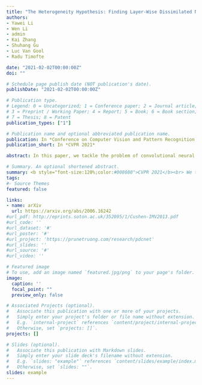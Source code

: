 ```yaml
---
title: "The Heterogeneity Hypothesis: Finding Layer-Wise Dissimilated Network Architecture"
authors:
- Yawei Li
- Wen Li
- admin
- Kai Zhang
- Shuhang Gu
- Luc Van Gool
- Radu Timofte

date: "2021-02-02T00:00:00Z"
doi: ""

# Schedule page publish date (NOT publication's date).
publishDate: "2021-02-02T00:00:00Z"

# Publication type.
# Legend: 0 = Uncategorized; 1 = Conference paper; 2 = Journal article;
# 3 = Preprint / Working Paper; 4 = Report; 5 = Book; 6 = Book section;
# 7 = Thesis; 8 = Patent
publication_types: ["1"]

# Publication name and optional abbreviated publication name.
publication: In *Conference on Computer Vision and Pattern Recognition, CVPR 2021*
publication_short: In *CVPR 2021*

abstract: In this paper, we tackle the problem of convolutional neural network design. Instead of focusing on the overall architecture design, we investigate a design space that is usually overlooked, i.e. adjusting the channel configurations of predefined networks. We find that this adjustment can be achieved by pruning widened baseline networks and leads to superior performance. Base on that, we articulate the ``heterogeneity hypothesis'': with the same training protocol, there exists a layer-wise dissimilated network architecture (LW-DNA) that can outperform the original network with regular channel configurations under lower level of model complexity. The LW-DNA models are identified without added computational cost and training time compared with the original network. This constraint leads to controlled experiment which directs the focus to the importance of layer-wise specific channel configurations. Multiple sources of hints relate the benefits of LW-DNA models to overfitting, \ie the relative relationship between model complexity and dataset size. Experiments are conducted on various networks and datasets for image classification, visual tracking and image restoration. The resultant LW-DNA models consistently outperform the compared baseline models.

# Summary. An optional shortened abstract.
summary: <b style="font-size:120%;color:#008080">CVPR 2021</b><br> We tackle the problem of convolutional neural network design by adjusting the channel configurations of predefined networks.
tags:
#- Source Themes
featured: false

links:
- name: arXiv
  url: https://arxiv.org/abs/2006.16242
#url_pdf: http://eprints.soton.ac.uk/352095/1/Cushen-IMV2013.pdf
#url_code: ''
#url_dataset: '#'
#url_poster: '#'
#url_project: 'https://prunetruong.com/research/pdcnet'
#url_slides: ''
#url_source: '#'
#url_video: ''

# Featured image
# To use, add an image named `featured.jpg/png` to your page's folder. 
image:
  caption: ''
  focal_point: ""
  preview_only: false

# Associated Projects (optional).
#   Associate this publication with one or more of your projects.
#   Simply enter your project's folder or file name without extension.
#   E.g. `internal-project` references `content/project/internal-project/index.md`.
#   Otherwise, set `projects: []`.
projects: []

# Slides (optional).
#   Associate this publication with Markdown slides.
#   Simply enter your slide deck's filename without extension.
#   E.g. `slides: "example"` references `content/slides/example/index.md`.
#   Otherwise, set `slides: ""`.
slides: example
---
```




